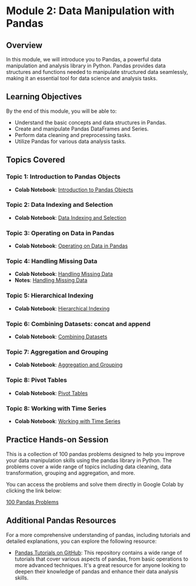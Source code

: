 # Module 2: Data Manipulation with Pandas

## Overview
In this module, we will introduce you to Pandas, a powerful data manipulation and analysis library in Python. Pandas provides data structures and functions needed to manipulate structured data seamlessly, making it an essential tool for data science and analysis tasks.

## Learning Objectives
By the end of this module, you will be able to:

- Understand the basic concepts and data structures in Pandas.
- Create and manipulate Pandas DataFrames and Series.
- Perform data cleaning and preprocessing tasks.
- Utilize Pandas for various data analysis tasks.

## Topics Covered

### Topic 1: Introduction to Pandas Objects
- **Colab Notebook**: [Introduction to Pandas Objects](https://colab.research.google.com/github/jakevdp/PythonDataScienceHandbook/blob/master/notebooks/03.01-Introducing-Pandas-Objects.ipynb)

### Topic 2: Data Indexing and Selection
- **Colab Notebook**: [Data Indexing and Selection](https://colab.research.google.com/github/jakevdp/PythonDataScienceHandbook/blob/master/notebooks/03.02-Data-Indexing-and-Selection.ipynb)

### Topic 3: Operating on Data in Pandas
- **Colab Notebook**: [Operating on Data in Pandas](https://colab.research.google.com/github/jakevdp/PythonDataScienceHandbook/blob/master/notebooks/03.03-Operations-in-Pandas.ipynb)

### Topic 4: Handling Missing Data
- **Colab Notebook**: [Handling Missing Data](https://colab.research.google.com/github/jakevdp/PythonDataScienceHandbook/blob/master/notebooks/03.04-Missing-Values.ipynb)
- **Notes**: [Handling Missing Data](https://github.com/sachugowda/Data-science-MDSCCS202-/blob/main/notes/missingdatapandas.md)

### Topic 5: Hierarchical Indexing
- **Colab Notebook**: [Hierarchical Indexing](https://colab.research.google.com/github/jakevdp/PythonDataScienceHandbook/blob/master/notebooks/03.05-Hierarchical-Indexing.ipynb)

### Topic 6: Combining Datasets: concat and append
- **Colab Notebook**: [Combining Datasets](https://colab.research.google.com/github/jakevdp/PythonDataScienceHandbook/blob/master/notebooks/03.06-Concat-And-Append.ipynb)

### Topic 7: Aggregation and Grouping
- **Colab Notebook**: [Aggregation and Grouping](https://colab.research.google.com/github/jakevdp/PythonDataScienceHandbook/blob/master/notebooks/03.08-Aggregation-and-Grouping.ipynb)

### Topic 8: Pivot Tables
- **Colab Notebook**: [Pivot Tables](https://colab.research.google.com/github/jakevdp/PythonDataScienceHandbook/blob/master/notebooks/03.09-Pivot-Tables.ipynb)

### Topic 8: Working with Time Series
- **Colab Notebook**: [Working with Time Series](https://colab.research.google.com/github/jakevdp/PythonDataScienceHandbook/blob/master/notebooks/03.11-Working-with-Time-Series.ipynb)

## Practice Hands-on Session

This is a collection of 100 pandas problems designed to help you improve your data manipulation skills using the pandas library in Python. The problems cover a wide range of topics including data cleaning, data transformation, grouping and aggregation, and more.

You can access the problems and solve them directly in Google Colab by clicking the link below:

[100 Pandas Problems](https://colab.research.google.com/drive/17BnosaKn77FFm3eB6T2ZULii-xG5vyPM?usp=sharing)

## Additional Pandas Resources

For a more comprehensive understanding of pandas, including tutorials and detailed explanations, you can explore the following resource:

- [Pandas Tutorials on GitHub](https://github.com/plembo/pandas-tutorials/tree/master?tab=readme-ov-file): This repository contains a wide range of tutorials that cover various aspects of pandas, from basic operations to more advanced techniques. It's a great resource for anyone looking to deepen their knowledge of pandas and enhance their data analysis skills.
